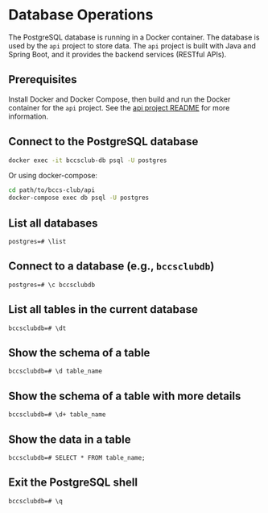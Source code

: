 # Database Operations

The PostgreSQL database is running in a Docker container. The database is used by the `api` project to store data. The `api` project is built with Java and Spring Boot, and it provides the backend services (RESTful APIs).

## Prerequisites

Install Docker and Docker Compose, then build and run the Docker container for the `api` project. See the [api project README](../api/README.md) for more information.

## Connect to the PostgreSQL database

```bash
docker exec -it bccsclub-db psql -U postgres
```

Or using docker-compose:

```bash
cd path/to/bccs-club/api
docker-compose exec db psql -U postgres
```

## List all databases

```
postgres=# \list
```

## Connect to a database (e.g., `bccsclubdb`)

```
postgres=# \c bccsclubdb
```

## List all tables in the current database

```
bccsclubdb=# \dt
```

## Show the schema of a table

```
bccsclubdb=# \d table_name
```

## Show the schema of a table with more details

```
bccsclubdb=# \d+ table_name
```

## Show the data in a table

```
bccsclubdb=# SELECT * FROM table_name;
```

## Exit the PostgreSQL shell

```
bccsclubdb=# \q
```
